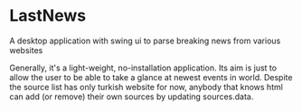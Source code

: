 # LastNews
A desktop application with swing ui to parse breaking news from various websites

Generally, it's a light-weight, no-installation application. Its aim is just to allow the user to be able to take a glance at newest events in world.
Despite the source list has only turkish website for now, anybody that knows html can add (or remove) their own sources by updating sources.data.
